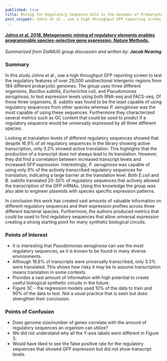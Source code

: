 ```yaml
---
published: true
title: Mining for Regulatory Sequence Gold in the Genomes of Prokaryotes 
post_snippet: Johns et al., use a high throughput GFP reporting screen to test the regulatory features of over 29,000 unidirectional intergenic regions from 184 different prokaryotic genomes.
---
```


#### [Johns et al. 2018. Metagenomic mining of regulatory elements enables programmable species-selective gene expression. Nature Methods.](https://www.nature.com/articles/nmeth.4633)

_Summarized from DalMUG group discussion and written by:
**Jacob Nearing**_

### Summary

In this study Johns et al., use a high throughput GFP reporting screen to test the regulatory features of over 29,000 unidirectional intergenic regions from 184 different prokaryotic genomes. The group uses three different organisms, *Bacillus subtilis*, *Escherichia coli*, and *Pseudomonas aeruginosa*, to test expression levels using both RNA-seq and FACS-seq. Of these three organisms, *B. subtilis* was found to be the least capable of using regulatory sequences from other species whereas *P. aeruginosa* was the most capable of using these sequences. Furthermore they characterized several metrics such as GC content that could be used to predict if a regulatory sequence would be universally expressed by all three different species.
	
Looking at translation levels of different regulatory sequences showed that despite 16.9% of all regulatory sequences in the library showing active transcription, only 3.3% showed active translation. This highlights that the production of a transcript does not always lead to its translation. However, they did find a correlation between increased transcript levels and increased GFP expression. Interestingly, *P. aeruginosa* was capable of using only 9% of the actively transcribed regulatory sequences for translation, indicating a large barrier at the translation level. Both *E.coli* and *B. subtilis* translated 20-30% of regulatory sequences that actively allowed the transcription of the GFP mRNAs. Using this knowledge the group was also able to engineer plasmids with species specific expression patterns.
	
In conclusion this work has created vast amounts of valuable information on different regulatory sequences and their expression profiles across three different bacterial species. Furthermore, the authors produced metrics that could be used to find regulatory sequences that allow universal expression creating a strong starting point for many synthetic biological circuits. 

### Points of Interest
* It is interesting that *Pseudomonas aeruginosa* can use the most regulatory sequences, as it is known to be found in many diverse environments. 
* Although 16.6% of transcripts were universally transcribed, only 3.3% were translated. This shows how risky it may be to assume transcription means translation in some contexts.
* Provides a vast amount of information with high potential to create useful biological synthetic circuits in the future.
* Figure 3C - the regression models used 10% of the data to train and 90% of the data to test. Not a usual practice that is seen but does strengthen their conclusion. 

### Points of Confusion
* Does genome size/number of genes correlate with the amount of regulatory sequences an organism can utilize?
* We did not understand why all the Y-axis labels were different in Figure 3.
* Would have liked to see the false positive rate for the regulatory sequences that showed GFP expression but did not show transcript levels.

